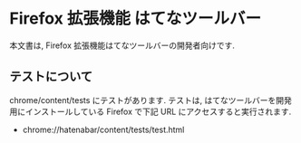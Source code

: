 # Firefox 拡張機能 はてなツールバー

本文書は, Firefox 拡張機能はてなツールバーの開発者向けです.

## テストについて

chrome/content/tests にテストがあります.
テストは, はてなツールバーを開発用にインストールしている Firefox で下記 URL
にアクセスすると実行されます.

* chrome://hatenabar/content/tests/test.html
